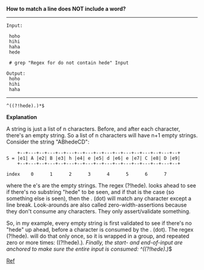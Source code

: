 
**How to match a line does NOT include a word?**

----------

```
Input:

 hoho
 hihi
 haha
 hede

 # grep "Regex for do not contain hede" Input

Output:
 hoho
 hihi
 haha
```

--------------------

`^((?!hede).)*$`

**Explanation**

A string is just a list of n characters. Before, and after each character, there's an empty string. 
So a list of n characters will have n+1 empty strings. Consider the string "ABhedeCD":

```
    +--+---+--+---+--+---+--+---+--+---+--+---+--+---+--+---+--+
S = |e1| A |e2| B |e3| h |e4| e |e5| d |e6| e |e7| C |e8| D |e9|
    +--+---+--+---+--+---+--+---+--+---+--+---+--+---+--+---+--+

index    0      1      2      3      4      5      6      7
```

where the e's are the empty strings. The regex (?!hede). looks ahead to see if there's no substring "hede" to be seen, 
and if that is the case (so something else is seen), then the . (dot) will match any character except a line break.
Look-arounds are also called zero-width-assertions because they don't consume any characters. 
They only assert/validate something.

So, in my example, every empty string is first validated to see if there's no "hede" up ahead, before a character is consumed
by the . (dot). The regex (?!hede). will do that only once, so it is wrapped in a group, and repeated zero or more times: 
((?!hede).)*. Finally, the start- and end-of-input are anchored to make sure the entire input is consumed: ^((?!hede).)*$

[Ref](http://stackoverflow.com/questions/406230/regular-expression-to-match-line-that-doesnt-contain-a-word)


